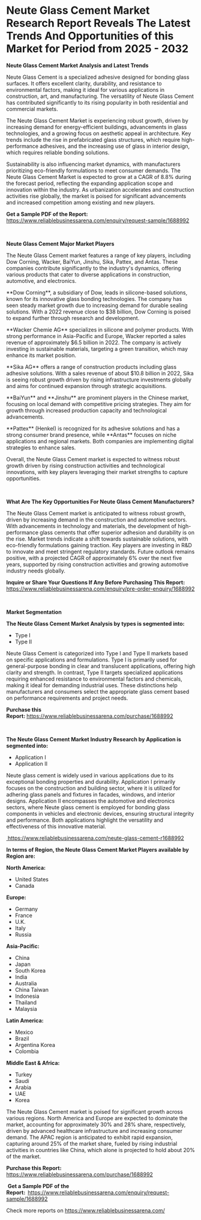 <p><h1>Neute Glass Cement Market Research Report Reveals The Latest Trends And Opportunities of this Market for Period from 2025 - 2032</h1></p><p><strong>Neute Glass Cement Market Analysis and Latest Trends</strong></p>
<p><p>Neute Glass Cement is a specialized adhesive designed for bonding glass surfaces. It offers excellent clarity, durability, and resistance to environmental factors, making it ideal for various applications in construction, art, and manufacturing. The versatility of Neute Glass Cement has contributed significantly to its rising popularity in both residential and commercial markets.</p><p>The Neute Glass Cement Market is experiencing robust growth, driven by increasing demand for energy-efficient buildings, advancements in glass technologies, and a growing focus on aesthetic appeal in architecture. Key trends include the rise in prefabricated glass structures, which require high-performance adhesives, and the increasing use of glass in interior design, which requires reliable bonding solutions. </p><p>Sustainability is also influencing market dynamics, with manufacturers prioritizing eco-friendly formulations to meet consumer demands. The Neute Glass Cement Market is expected to grow at a CAGR of 8.8% during the forecast period, reflecting the expanding application scope and innovation within the industry. As urbanization accelerates and construction activities rise globally, the market is poised for significant advancements and increased competition among existing and new players.</p></p>
<p><strong>Get a Sample PDF of the Report:&nbsp;</strong> <a href="https://www.reliablebusinessarena.com/enquiry/request-sample/1688992?utm_campaign=2779&utm_medium=2&utm_source=Github&utm_content=ia&utm_term=26032025&utm_id=neute-glass-cement">https://www.reliablebusinessarena.com/enquiry/request-sample/1688992</a></p>
<p>&nbsp;</p>
<p><strong>Neute Glass Cement Major Market Players</strong></p>
<p><p>The Neute Glass Cement market features a range of key players, including Dow Corning, Wacker, BaiYun, Jinshu, Sika, Pattex, and Antas. These companies contribute significantly to the industry's dynamics, offering various products that cater to diverse applications in construction, automotive, and electronics.</p><p>**Dow Corning**, a subsidiary of Dow, leads in silicone-based solutions, known for its innovative glass bonding technologies. The company has seen steady market growth due to increasing demand for durable sealing solutions. With a 2022 revenue close to $38 billion, Dow Corning is poised to expand further through research and development.</p><p>**Wacker Chemie AG** specializes in silicone and polymer products. With strong performance in Asia-Pacific and Europe, Wacker reported a sales revenue of approximately $6.5 billion in 2022. The company is actively investing in sustainable materials, targeting a green transition, which may enhance its market position.</p><p>**Sika AG** offers a range of construction products including glass adhesive solutions. With a sales revenue of about $10.8 billion in 2022, Sika is seeing robust growth driven by rising infrastructure investments globally and aims for continued expansion through strategic acquisitions.</p><p>**BaiYun** and **Jinshu** are prominent players in the Chinese market, focusing on local demand with competitive pricing strategies. They aim for growth through increased production capacity and technological advancements.</p><p>**Pattex** (Henkel) is recognized for its adhesive solutions and has a strong consumer brand presence, while **Antas** focuses on niche applications and regional markets. Both companies are implementing digital strategies to enhance sales.</p><p>Overall, the Neute Glass Cement market is expected to witness robust growth driven by rising construction activities and technological innovations, with key players leveraging their market strengths to capture opportunities.</p></p>
<p>&nbsp;</p>
<p><strong>What Are The Key Opportunities For Neute Glass Cement Manufacturers?</strong></p>
<p><p>The Neute Glass Cement market is anticipated to witness robust growth, driven by increasing demand in the construction and automotive sectors. With advancements in technology and materials, the development of high-performance glass cements that offer superior adhesion and durability is on the rise. Market trends indicate a shift towards sustainable solutions, with eco-friendly formulations gaining traction. Key players are investing in R&D to innovate and meet stringent regulatory standards. Future outlook remains positive, with a projected CAGR of approximately 6% over the next five years, supported by rising construction activities and growing automotive industry needs globally.</p></p>
<p><strong>Inquire or Share Your Questions If Any Before Purchasing This Report:</strong> <a href="https://www.reliablebusinessarena.com/enquiry/pre-order-enquiry/1688992?utm_campaign=2779&utm_medium=2&utm_source=Github&utm_content=ia&utm_term=26032025&utm_id=neute-glass-cement">https://www.reliablebusinessarena.com/enquiry/pre-order-enquiry/1688992</a></p>
<p>&nbsp;</p>
<p><strong>Market Segmentation</strong></p>
<p><strong>The Neute Glass Cement Market Analysis by types is segmented into:</strong></p>
<p><ul><li>Type I</li><li>Type II</li></ul></p>
<p><p>Neute Glass Cement is categorized into Type I and Type II markets based on specific applications and formulations. Type I is primarily used for general-purpose bonding in clear and translucent applications, offering high clarity and strength. In contrast, Type II targets specialized applications requiring enhanced resistance to environmental factors and chemicals, making it ideal for demanding industrial uses. These distinctions help manufacturers and consumers select the appropriate glass cement based on performance requirements and project needs.</p></p>
<p><strong>Purchase this Report:&nbsp;</strong><a href="https://www.reliablebusinessarena.com/purchase/1688992?utm_campaign=2779&utm_medium=2&utm_source=Github&utm_content=ia&utm_term=26032025&utm_id=neute-glass-cement">https://www.reliablebusinessarena.com/purchase/1688992</a></p>
<p>&nbsp;</p>
<p><strong>The Neute Glass Cement Market Industry Research by Application is segmented into:</strong></p>
<p><ul><li>Application I</li><li>Application II</li></ul></p>
<p><p>Neute glass cement is widely used in various applications due to its exceptional bonding properties and durability. Application I primarily focuses on the construction and building sector, where it is utilized for adhering glass panels and fixtures in facades, windows, and interior designs. Application II encompasses the automotive and electronics sectors, where Neute glass cement is employed for bonding glass components in vehicles and electronic devices, ensuring structural integrity and performance. Both applications highlight the versatility and effectiveness of this innovative material.</p></p>
<p><a href="https://www.reliablebusinessarena.com/neute-glass-cement-r1688992?utm_campaign=2779&utm_medium=2&utm_source=Github&utm_content=ia&utm_term=26032025&utm_id=neute-glass-cement">&nbsp;https://www.reliablebusinessarena.com/neute-glass-cement-r1688992</a></p>
<p><strong>In terms of Region, the Neute Glass Cement Market Players available by Region are:</strong></p>
<p>
    <p> <strong> North America: </strong>
        <ul>
            <li>United States</li>
            <li>Canada</li>
        </ul>
        </p> 
    <p> <strong> Europe: </strong>
        <ul>
            <li>Germany</li>
            <li>France</li>
            <li>U.K.</li>
            <li>Italy</li>
            <li>Russia</li>
        </ul>
        </p> 
    <p> <strong> Asia-Pacific: </strong>
        <ul>
            <li>China</li>
            <li>Japan</li>
            <li>South Korea</li>
            <li>India</li>
            <li>Australia</li>
            <li>China Taiwan</li>
            <li>Indonesia</li>
            <li>Thailand</li>
            <li>Malaysia</li>
        </ul>
        </p> 
    <p> <strong> Latin America: </strong>
        <ul>
            <li>Mexico</li>
            <li>Brazil</li>
            <li>Argentina Korea</li>
            <li>Colombia</li>
        </ul>
        </p> 
    <p> <strong> Middle East & Africa: </strong>
        <ul>
            <li>Turkey</li>
            <li>Saudi</li>
            <li>Arabia</li>
            <li>UAE</li>
            <li>Korea</li>
        </ul>
    </p>
    </p>
<p><p>The Neute Glass Cement market is poised for significant growth across various regions. North America and Europe are expected to dominate the market, accounting for approximately 30% and 28% share, respectively, driven by advanced healthcare infrastructure and increasing consumer demand. The APAC region is anticipated to exhibit rapid expansion, capturing around 25% of the market share, fueled by rising industrial activities in countries like China, which alone is projected to hold about 20% of the market.</p></p>
<p><strong>Purchase this Report: </strong><a href="https://www.reliablebusinessarena.com/purchase/1688992?utm_campaign=2779&utm_medium=2&utm_source=Github&utm_content=ia&utm_term=26032025&utm_id=neute-glass-cement">https://www.reliablebusinessarena.com/purchase/1688992</a></p>
<p>&nbsp;<strong>Get a Sample PDF of the Report:&nbsp;&nbsp;</strong><a href="https://www.reliablebusinessarena.com/enquiry/request-sample/1688992?utm_campaign=2779&utm_medium=2&utm_source=Github&utm_content=ia&utm_term=26032025&utm_id=neute-glass-cement">https://www.reliablebusinessarena.com/enquiry/request-sample/1688992</a></p>
<p><strong></strong></p>
<p>Check more reports on <a href="https://www.reliablebusinessarena.com/?utm_campaign=2779&utm_medium=2&utm_source=Github&utm_content=ia&utm_term=26032025&utm_id=neute-glass-cement">https://www.reliablebusinessarena.com/</a></p>